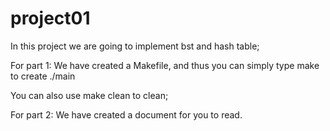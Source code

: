# project01

In this project we are going to implement bst and hash table;

For part 1:
We have created a Makefile, and thus you can simply type make to create ./main

You can also use make clean to clean;

For part 2:
We have created a document for you to read.
